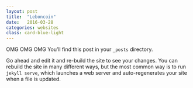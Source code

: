 ```yaml
---
layout: post
title:  "Leboncoin"
date:   2016-03-28
categories: websites
class: card-blue-light
---
```


OMG OMG OMG
You’ll find this post in your `_posts` directory.

Go ahead and edit it and re-build the site to see your changes. You can rebuild the site in many different ways, but the most common way is to run `jekyll serve`, which launches a web server and auto-regenerates your site when a file is updated.